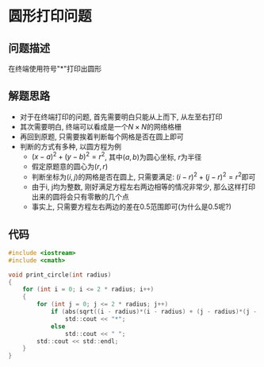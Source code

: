 # 圆形打印问题

## 问题描述

在终端使用符号"*"打印出圆形

## 解题思路

- 对于在终端打印的问题, 首先需要明白只能从上而下, 从左至右打印
- 其次需要明白, 终端可以看成是一个$N \times N$的网络格栅
- 再回到原题, 只需要挨着判断每个网格是否在圆上即可
- 判断的方式有多种, 以圆方程为例
    - $(x-a)^2 + (y-b)^2 = r^2$, 其中$(a, b)$为圆心坐标, $r$为半径
    - 假定原题意的圆心为$(r,r)$
    - 判断坐标为$(i, j)$的网格是否在圆上, 只需要满足: $(i-r)^2 + (j-r)^2 = r^2$即可
    - 由于i, j均为整数, 刚好满足方程左右两边相等的情况非常少, 那么这样打印出来的圆将会只有零散的几个点
    - 事实上, 只需要方程左右两边的差在0.5范围即可(为什么是0.5呢?)

## 代码

```C
#include <iostream>
#include <cmath>

void print_circle(int radius)
{
    for (int i = 0; i <= 2 * radius; i++)
    {
        for (int j = 0; j <= 2 * radius; j++)
            if (abs(sqrt((i - radius)*(i - radius) + (j - radius)*(j - radius)) - radius) < 0.5)
                std::cout << "*";
            else
                std::cout << " ";
        std::cout << std::endl;
    }
}
```
